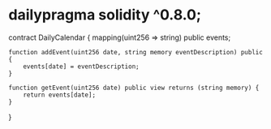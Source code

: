 # dailypragma solidity ^0.8.0;

contract DailyCalendar {
    mapping(uint256 => string) public events;

    function addEvent(uint256 date, string memory eventDescription) public {
        events[date] = eventDescription;
    }

    function getEvent(uint256 date) public view returns (string memory) {
        return events[date];
    }
}
